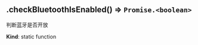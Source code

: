<a name="module_miot/Bluetooth--module.exports.checkBluetoothIsEnabled"></a>

## .checkBluetoothIsEnabled() ⇒ <code>Promise.&lt;boolean&gt;</code>
判断蓝牙是否开放

**Kind**: static function  
